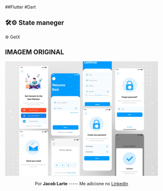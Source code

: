 

 ##Flutter #Dart 
 <br>
 ## 🛠⚙ State maneger
 ⚙ GetX <br>

  ## IMAGEM ORIGINAL
 ![ezgif.com-gif-maker](https://github.com/Jacob-dvlp/applogin/blob/master/ezgif.com-gif-maker.jpg)



<p align=center > Por  <b> Jacob Larte </b>  ----- Me adicione no <a href="https://www.linkedin.com/in/jacob-lartes/">Linkedin</a> </p>
